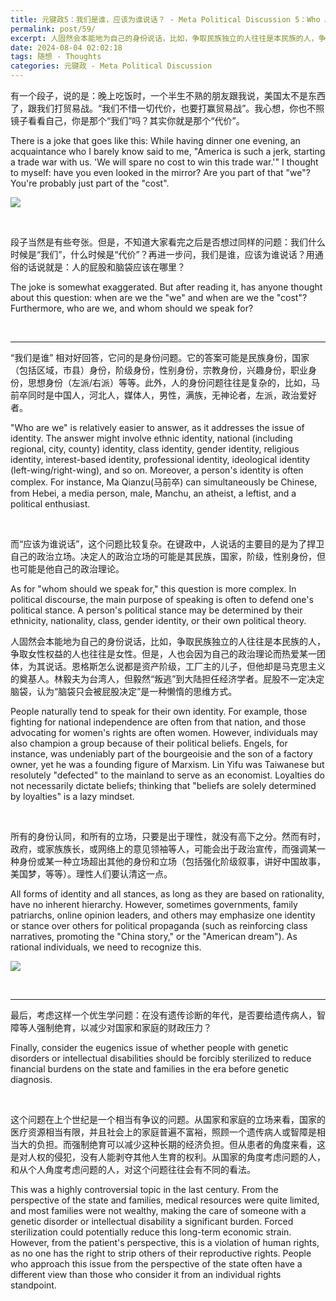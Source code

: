 ```yaml
---
title: 元键政5：我们是谁，应该为谁说话？ - Meta Political Discussion 5：Who Are We, and Whom Should We Speak For?
permalink: post/59/
excerpt: 人固然会本能地为自己的身份说话，比如，争取民族独立的人往往是本民族的人，争取女性权益的人也往往是女性。但是，人也会因为自己的政治理论而热爱某一团体，为其说话。屁股不一定决定脑袋。<br>People naturally tend to speak for their own identity. For example, those fighting for national independence are often from that nation, and those advocating for women's rights are often women. However, individuals may also champion a group because of their political beliefs. Loyalties do not necessarily dictate beliefs.
date: 2024-08-04 02:02:18
tags: 随想 - Thoughts
categories: 元键政 - Meta Political Discussion
---
```


有一个段子，说的是：晚上吃饭时，一个半生不熟的朋友跟我说，美国太不是东西了，跟我们打贸易战。“我们不惜一切代价，也要打赢贸易战”。我心想，你也不照镜子看看自己，你是那个“我们”吗？其实你就是那个“代价”。

There is a joke that goes like this: While having dinner one evening, an acquaintance who I barely know said to me, "America is such a jerk, starting a trade war with us. 'We will spare no cost to win this trade war.'" I thought to myself: have you even looked in the mirror? Are you part of that "we"? You're probably just part of the "cost".

![](1.jpg)

<br>

段子当然是有些夸张。但是，不知道大家看完之后是否想过同样的问题：我们什么时候是“我们”，什么时候是“代价”？再进一步问，我们是谁，应该为谁说话？用通俗的话说就是：人的屁股和脑袋应该在哪里？

The joke is somewhat exaggerated. But after reading it, has anyone thought about this question: when are we the "we" and when are we the "cost"? Furthermore, who are we, and whom should we speak for? 

<br>

---

“我们是谁” 相对好回答，它问的是身份问题。它的答案可能是民族身份，国家（包括区域，市县）身份，阶级身份，性别身份，宗教身份，兴趣身份，职业身份，思想身份（左派/右派）等等。此外，人的身份问题往往是复杂的，比如，马前卒同时是中国人，河北人，媒体人，男性，满族，无神论者，左派，政治爱好者。

"Who are we" is relatively easier to answer, as it addresses the issue of identity. The answer might involve ethnic identity, national (including regional, city, county) identity, class identity, gender identity, religious identity, interest-based identity, professional identity, ideological identity (left-wing/right-wing), and so on. Moreover, a person's identity is often complex. For instance, Ma Qianzu(马前卒) can simultaneously be Chinese, from Hebei, a media person, male, Manchu, an atheist, a leftist, and a political enthusiast.

<br>

而“应该为谁说话”，这个问题比较复杂。在键政中，人说话的主要目的是为了捍卫自己的政治立场。决定人的政治立场的可能是其民族，国家，阶级，性别身份，但也可能是他自己的政治理论。

As for "whom should we speak for," this question is more complex. In political discourse, the main purpose of speaking is often to defend one's political stance. A person's political stance may be determined by their ethnicity, nationality, class, gender identity, or their own political theory.

人固然会本能地为自己的身份说话，比如，争取民族独立的人往往是本民族的人，争取女性权益的人也往往是女性。但是，人也会因为自己的政治理论而热爱某一团体，为其说话。恩格斯怎么说都是资产阶级，工厂主的儿子，但他却是马克思主义的奠基人。林毅夫为台湾人，但毅然“叛逃”到大陆担任经济学者。屁股不一定决定脑袋，认为“脑袋只会被屁股决定”是一种懒惰的思维方式。

People naturally tend to speak for their own identity. For example, those fighting for national independence are often from that nation, and those advocating for women's rights are often women. However, individuals may also champion a group because of their political beliefs. Engels, for instance, was undeniably part of the bourgeoisie and the son of a factory owner, yet he was a founding figure of Marxism. Lin Yifu was Taiwanese but resolutely "defected" to the mainland to serve as an economist. Loyalties do not necessarily dictate beliefs; thinking that "beliefs are solely determined by loyalties" is a lazy mindset.

<br>

所有的身份认同，和所有的立场，只要是出于理性，就没有高下之分。然而有时，政府，或家族族长，或网络上的意见领袖等人，可能会出于政治宣传，而强调某一种身份或某一种立场超出其他的身份和立场（包括强化阶级叙事，讲好中国故事，美国梦，等等）。理性人们要认清这一点。

All forms of identity and all stances, as long as they are based on rationality, have no inherent hierarchy. However, sometimes governments, family patriarchs, online opinion leaders, and others may emphasize one identity or stance over others for political propaganda (such as reinforcing class narratives, promoting the "China story," or the "American dream"). As rational individuals, we need to recognize this.

![](2.jpg)

<br>

---

最后，考虑这样一个优生学问题：在没有遗传诊断的年代，是否要给遗传病人，智障等人强制绝育，以减少对国家和家庭的财政压力？

Finally, consider the eugenics issue of whether people with genetic disorders or intellectual disabilities should be forcibly sterilized to reduce financial burdens on the state and families in the era before genetic diagnosis.

<br>

这个问题在上个世纪是一个相当有争议的问题。从国家和家庭的立场来看，国家的医疗资源相当有限，并且社会上的家庭普遍不富裕，照顾一个遗传病人或智障是相当大的负担。而强制绝育可以减少这种长期的经济负担。但从患者的角度来看，这是对人权的侵犯，没有人能剥夺其他人生育的权利。从国家的角度考虑问题的人，和从个人角度考虑问题的人，对这个问题往往会有不同的看法。

This was a highly controversial topic in the last century. From the perspective of the state and families, medical resources were quite limited, and most families were not wealthy, making the care of someone with a genetic disorder or intellectual disability a significant burden. Forced sterilization could potentially reduce this long-term economic strain. However, from the patient's perspective, this is a violation of human rights, as no one has the right to strip others of their reproductive rights. People who approach this issue from the perspective of the state often have a different view than those who consider it from an individual rights standpoint.